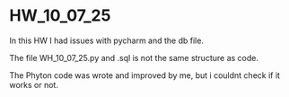 # HW_10_07_25

In this HW I had issues with pycharm and the db file.

The file WH_10_07_25.py  and .sql   is not the same structure as code. 

The Phyton code was wrote and improved by me, but i couldnt check if it works or not.
